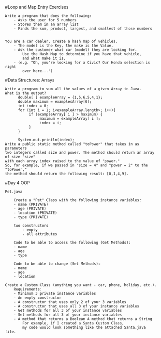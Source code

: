 #Loop and Map.Entry Exercises

    Write a program that does the following:
        - Asks the user for 5 numbers
        - Stores them in an array list
        - Finds the sum, product, largest, and smallest of those numbers


    You are a car dealer. Create a hash map of vehicles.
        - The model is the Key, the make is the Value.
        - Ask the customer what car (model) they are looking for. 
            Use the Hash Map to determine if you have that vehicle, 
            and what make it is.
        - (e.g. "Oh, you're looking for a Civic? Our Honda selection is right
            over here...")


#Data Structures: Arrays
    

    Write a program to sum all the values of a given Array in Java.
    What is the output?
          double[ ] exampleArray = {1,5,6,5,4,1};
          double maximum = examplesArray[0];
          int index = 0;
          for (int i = 1; i<exampleArray.length>; i++){
               if (exampleArray[ i ] > maximum) {
                    maximum = exampleArray[ i ];
                    index = i;
               }
          }

          System.out.println(index);
    Write a public static method called "toPower" that takes in as parameters
    two integers called size and power. The method should return an array of size "size" 
    with each array index raised to the value of "power." 
    So, for example, if we passed in "size = 4" and "power = 2" to the "toPower," 
    the method should return the following result: [0,1,4,9].

#Day 4 OOP

    Pet.java 

        Create a "Pet" Class with the following instance variables: 
        - name (PRIVATE) 
		- age (PRIVATE) 
		- location (PRIVATE) 
		- type (PRIVATE) 

		two constructors 
			- empty 
			- all attributes 

	    Code to be able to access the following (Get Methods): 
        - name 
		- age 
		- type 

        Code to be able to change (Set Methods): 
		- name 
		- age 
		- location 

    Create a Custom Class (anything you want - car, phone, holiday, etc.). 
        Requirements: 
		- Minimum 3 private instance variables 
		- An empty constructor 
		- A constructor that uses only 2 of your 3 variables 
		- A constructor that uses all 3 of your instance variables 
		- Get methods for all 3 of your instance variables 
		- Set methods for all 3 of your instance variables 
		- A method that returns a Boolean A method that returns a String 
			For example, if I created a Santa Custom Class, 
			my code would look something like the attached Santa.java file. 